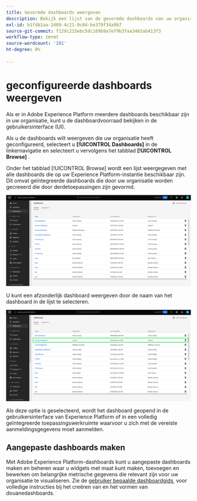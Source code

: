 ```yaml
---
title: Gevormde dashboards weergeven
description: Bekijk een lijst van de gevormde dashboards van uw organisatie binnen Experience Platform UI.
exl-id: b1fdb1aa-2d09-4c21-9c84-be379f34a9b7
source-git-commit: f129c215ebc5dc169b9a7ef9b3faa3463ab413f3
workflow-type: tm+mt
source-wordcount: '201'
ht-degree: 0%

---
```


# geconfigureerde dashboards weergeven

Als er in Adobe Experience Platform meerdere dashboards beschikbaar zijn in uw organisatie, kunt u de dashboardvoorraad bekijken in de gebruikersinterface (UI).

Als u de dashboards wilt weergeven die uw organisatie heeft geconfigureerd, selecteert u **[!UICONTROL Dashboards]** in de linkernavigatie en selecteert u vervolgens het tabblad **[!UICONTROL Browse]** .

Onder het tabblad [!UICONTROL Browse] wordt een lijst weergegeven met alle dashboards die op uw Experience Platform-instantie beschikbaar zijn. Dit omvat geïntegreerde dashboards die door uw organisatie worden gecreeerd die door derdetoepassingen zijn gevormd.

![&#x200B; het Browse lusje binnen de dashboardsectie van UI.](./images/inventory/browse-tab.png)

U kunt een afzonderlijk dashboard weergeven door de naam van het dashboard in de lijst te selecteren.

![&#x200B; doorbladert lusje met een naam van een benadrukt dashboard.](./images/inventory/dashboard-name.png)

Als deze optie is geselecteerd, wordt het dashboard geopend in de gebruikersinterface van Experience Platform of in een volledig geïntegreerde toepassingswerkruimte waarvoor u zich met de vereiste aanmeldingsgegevens moet aanmelden.

## Aangepaste dashboards maken

Met Adobe Experience Platform-dashboards kunt u aangepaste dashboards maken en beheren waar u widgets met maat kunt maken, toevoegen en bewerken om belangrijke metrische gegevens die relevant zijn voor uw organisatie te visualiseren. Zie de [&#x200B; gebruiker bepaalde dashboardgids &#x200B;](./standard-dashboards.md) voor volledige instructies bij het creëren van en het vormen van douanedashboards.
